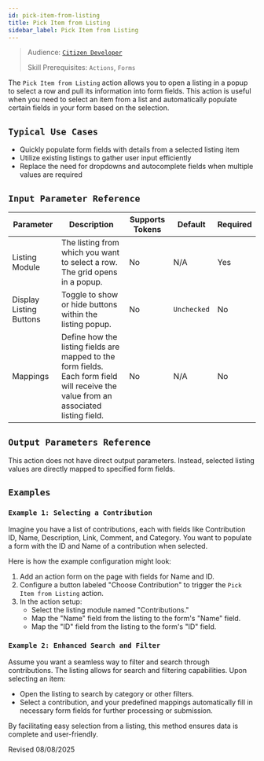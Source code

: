```yaml
---
id: pick-item-from-listing
title: Pick Item from Listing
sidebar_label: Pick Item from Listing
---
```


> Audience: [`Citizen Developer`](/audience.md#citizen-developers)
> 
> Skill Prerequisites: `Actions`, `Forms`

The `Pick Item from Listing` action allows you to open a listing in a popup to select a row and pull its information into form fields. This action is useful when you need to select an item from a list and automatically populate certain fields in your form based on the selection.

## `Typical Use Cases`

* Quickly populate form fields with details from a selected listing item
* Utilize existing listings to gather user input efficiently
* Replace the need for dropdowns and autocomplete fields when multiple values are required



## `Input Parameter Reference`

| Parameter | Description | Supports Tokens | Default | Required |
| --------- | ----------- | --------------- | ------- | -------- |
| Listing Module | The listing from which you want to select a row. The grid opens in a popup. | No | N/A | Yes |
| Display Listing Buttons | Toggle to show or hide buttons within the listing popup. | No | `Unchecked` | No |
| Mappings | Define how the listing fields are mapped to the form fields. Each form field will receive the value from an associated listing field. | No | N/A | No |

## `Output Parameters Reference`

This action does not have direct output parameters. Instead, selected listing values are directly mapped to specified form fields.

## `Examples`

### `Example 1: Selecting a Contribution`

Imagine you have a list of contributions, each with fields like Contribution ID, Name, Description, Link, Comment, and Category. You want to populate a form with the ID and Name of a contribution when selected. 

Here is how the example configuration might look:

1. Add an action form on the page with fields for Name and ID.
2. Configure a button labeled "Choose Contribution" to trigger the `Pick Item from Listing` action.
3. In the action setup:
   - Select the listing module named "Contributions."
   - Map the "Name" field from the listing to the form's "Name" field.
   - Map the "ID" field from the listing to the form's "ID" field.

### `Example 2: Enhanced Search and Filter`

Assume you want a seamless way to filter and search through contributions. The listing allows for search and filtering capabilities. Upon selecting an item:

- Open the listing to search by category or other filters.
- Select a contribution, and your predefined mappings automatically fill in necessary form fields for further processing or submission.

By facilitating easy selection from a listing, this method ensures data is complete and user-friendly.

Revised 08/08/2025
